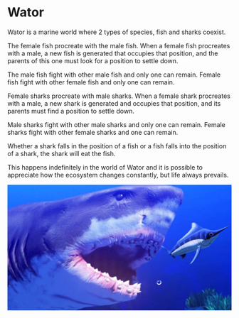 # Wator
Wator is a marine world where 2 types of species, fish and sharks coexist.

The female fish procreate with the male fish.
When a female fish procreates with a male, a new fish is generated that occupies that position, and the parents of this one must look for a position to settle down.

The male fish fight with other male fish and only one can remain.
Female fish fight with other female fish and only one can remain.

Female sharks procreate with male sharks.
When a female shark procreates with a male, a new shark is generated and occupies that position, and its parents must find a position to settle down.

Male sharks fight with other male sharks and only one can remain.
Female sharks fight with other female sharks and one can remain.

Whether a shark falls in the position of a fish or a fish falls into the position of a shark, the shark will eat the fish.

This happens indefinitely in the world of Wator and it is possible to appreciate how the ecosystem changes constantly, but life always prevails.

<img src="wator.jpg">
